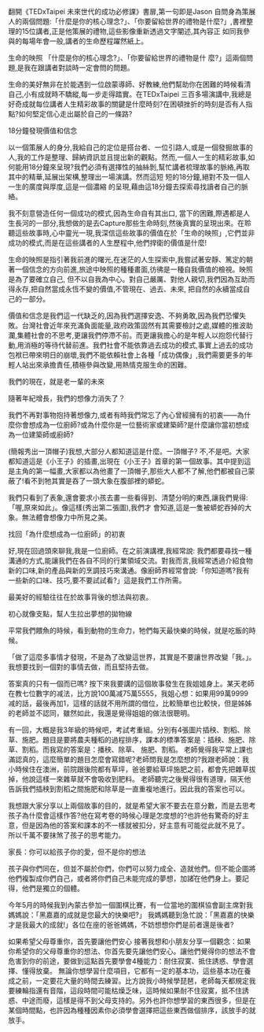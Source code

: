 翻開《TEDxTaipei 未來世代的成功必修課》書扉,第一句即是Jason 自問身為策展人的兩個問題:「什麼是你的核心理念?」、「你要留給世界的禮物是什麼?」,書裡整理的15位講者,正是他策展的禮物,這些影像重新透過文字闡述,其內容正 如同我參與的每場年會一般,講者的生命歷程躍然紙上。

生命的映照
「什麼是你的核心理念?」、「你要留給世界的禮物是什 麼?」這兩個問題,是我在跟講者對談時一定會問的問題。

生命的美好無非在於能遇到一位啟蒙導師、好教練,他們幫助你在困難的時候看清自己,小有成就時不驕縱,每一步走得踏實。在TEDxTaipei 三百多場演講中,我總是好奇成就每位講者人生精彩故事的關鍵是什麼時刻?在困頓挫折的時刻是否有人指點?如何堅定信心走出屬於自己的一條路?

18分鐘發現價值和信念

以一個策展人的身分,我給自己的定位是搭台者、一位引路人,或是一個發掘故事的人,我的工作是整理、歸納資訊並且提出新的觀點。然而,一個人一生的精彩故事,如何能用18分鐘來呈現?我們必須有選擇性的抽絲剝,幫忙講者梳理故事的脈絡,再取其中的精華,延展出架構,整理出一場演講。然而這短 短的18分鐘,絕對不及一個人一生的廣度與厚度,這是一個濃縮 的呈現,藉由這18分鐘去探索尋找讀者自己的脈絡。

我不刻意營造任何一個成功的模式,因為生命自有其出口, 當下的困難,際遇都是人生長河的一部分,我想做的是去Capture那些生命時刻,然後真實的呈現出來。在聆聽這些故事時,心中靈光一現,我深信這些故事的價值在於「生命的映照」,它們並非成功的模式,而是在這些講者的人生歷程中,他們捍衛的價值是什麼!

生命的映照是指引著我前進的曙光,在迷茫的人生探索中,我嘗試著安靜、篤定的朝著一個信念的方向前進,旅途中映照的種種畫面,彷彿是一種自我價值的檢視。映照是為了要確立自己, 但不以自我為中心。對自己嚴厲、對他人親切,我們因為互助而得永存,把自然當成永恆不變的價值,不管現在、過去、未來, 把自然的永續當成自己的一部分。

價值和信念是我們這一代缺乏的,因為我們選擇安逸、不夠勇敢,因為我們恐懼失敗。台灣社會近年來充滿負面能量,政府政策固然有其需要檢討之處,媒體的推波助瀾,集體社會的不思考,更讓我們停滯不前。而更讓我擔心的是年輕人以抱怨代替行動,用消極的等待代替前進。我們社會不能依靠過去成功的模式,事實上過去的成功包袱已帶來明日的崩壞,我們不能依賴社會上各種「成功偶像」,我們需要更多的年輕人站出來承擔責任,積極參與改變,用熱情克服生命的困難。

我們的現在，就是老一輩的未來

隨著年紀增長，我們的想像力消失了？

我們不再對事物抱持著想像力,或者有時我們常忘了內心曾經擁有的初衷——為什麼你會想成為一位廚師?或為什麼你是一位藝術家或建築師?是什麼讓你當初想成為一位建築師或廚師?

(簡報秀出一頂帽子)我想,大部分人都知道這是什麼。一頂帽子? 不,不是吧。大家都知道這是《小王子》的插畫,出現在《小王子》首章的第一個故事。其中提到這是主角的第一幅畫,大家都以為他畫了一頂帽子,那些大人都不了解,他們都被自己蒙蔽了!看不到牠其實是吞了一頭大象在腹部裡的蟒蛇。

我們只看到了表象,還會要求小孩去畫一些看得到、清楚分明的東西,讓我們覺得:「喔,原來如此」。像這樣(秀出第二張圖),我們才 會知道,這是一隻被蟒蛇吞掉的大象。無法體會想像力中所見之美。

找回「為什麼想成為一位廚師」的初衷

好,現在回過頭來聊我,我是一位廚師。在之前演講裡,我經常說: 我們都要尋找一種溝通的方式,能讓我們在各自不同的行業領域交流。對我而言,我經常透過介紹食物新的口味,新的產品與新的烹調技巧來溝通。像廚師界經常會說:「你知道嗎?我有一些新的口味、技巧,要不要試試看?」這是我們工作所需。

最美好的經驗往往在於故事背後的想法與初衷。

初心就像支點，幫人生拉出夢想的拋物線

平常我們餵魚的時候，看到動物的生命力，牠們每天最快樂的時候，就是吃飯的時候。

「做了這麼多事情才發現，不是為了改變這世界，其實是不要讓世界改變「我。」。我想要找到一個對的事情去做，而且堅持去做。

答案真的只有一個而已嗎?
按下來我要講的這個故事發生在我姐姐身上。某天老師在教七位數字的减法，比方說100萬减75萬5555，我姐心想：如果用99萬9999 减的話，最後再加1，這樣的話就不用所謂的借位，比較簡單也比較快，但是姊姊的老師並不認同，雖然如此，我還是覺得姐姐的做法很聰明。

有一回，大概是我3年級的時候吧，考試考重組。分別有4張圖片插秧、割稻、除草、施肥。題目是要將農夫種稻的過程排序，課本的標準答案是：插秧、施肥、除草、割稻。而我寫的答案是：播秧、除草、
施肥、割稻。
老師覺得我平常上課也滿認真的，這麼簡單的題目怎麼會寫錯呢?老師問我是怎麼想的?我跟老師說：我小時候住在澳洲，前院跟後院都有草坪，爸爸要給草坪施肥之前，都會先把雜草拔掉，他說這樣一來雜草就不會吸收到肥料。
老師聽完之後覺得很有道理，隔天他告訴我們插秧到割稻之間施肥和除草是一直重複地進行。因此我的答案也可以。

我想跟大家分享以上兩個故事的目的，就是希望大家不要去在意分數，而是去思考孩子為什麼會這樣作答?他在寫考卷的時候心理是怎度想的?也許他有驚奇的好主意，但是因為他的答案和課本的不一樣就被扣分，好主意有可能從此就不見了。
所以千萬不要抹煞了孩子的思考能力。

家長：你可以給孩子你的愛，但不是你的想法

孩子與你們同在，但並不屬於你們，你們可以努力成全、造就他們。但不能企圖將他們複製成你們自己，或者將你們自己未能完成的夢想，加諸ั在他們身上。要記得，他們是獨立的個體。

今年5月的時候我到內蒙古參加一個圍棋比賽，有一位當地的圍棋協會副主席對我媽媽說：「黑嘉嘉的成就是您最大的快樂吧?」
我媽媽聽到急忙說：「黑嘉嘉的快樂才是我最大的成就!」各位在座的爸爸媽媽，不妨想想你們是前者還是後者?

如果希望父母尊重你，首先要讓他們安心
接著我想和小朋友分享一個觀念：如果你希望你的父母尊重你的想法、你首先要先讓他們安心。讓他們覺得你的想法不會危害到你的前途，要做到這點首先要學會4種能力：耐住寂寞、抵住誘惑、學會選擇、懂得放棄。
無論你想學習什麼項目，它都有一定的基本功，這些基本功在養成之前，一定要花大量的時間去練習。比方說我小時候學琵琶，老師每天都規定我要練輪指還有音階，這段時間可能枯燥乏味，這時候如果耐不住寂寞，抵不住誘惑、中途而廢，這樣是得不到父母支持的。另外也許你想學習的東西很多，但是在某個時間點，也許因為種種因素你必須學會選擇把這些東西做個排序，該放手的就放手。